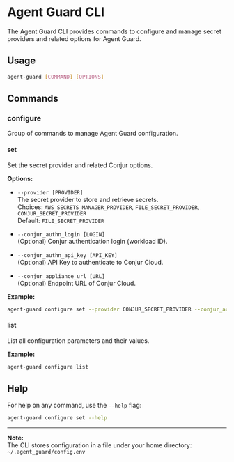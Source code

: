 # Agent Guard CLI

The Agent Guard CLI provides commands to configure and manage secret providers and related options for Agent Guard.

## Usage

```sh
agent-guard [COMMAND] [OPTIONS]
```

## Commands

### configure

Group of commands to manage Agent Guard configuration.

#### set

Set the secret provider and related Conjur options.

**Options:**
- `--provider [PROVIDER]`  
  The secret provider to store and retrieve secrets.  
  Choices: `AWS_SECRETS_MANAGER_PROVIDER`, `FILE_SECRET_PROVIDER`, `CONJUR_SECRET_PROVIDER`  
  Default: `FILE_SECRET_PROVIDER`

- `--conjur_authn_login [LOGIN]`  
  (Optional) Conjur authentication login (workload ID).

- `--conjur_authn_api_key [API_KEY]`  
  (Optional) API Key to authenticate to Conjur Cloud.

- `--conjur_appliance_url [URL]`  
  (Optional) Endpoint URL of Conjur Cloud.

**Example:**
```sh
agent-guard configure set --provider CONJUR_SECRET_PROVIDER --conjur_authn_login my-app --conjur_authn_api_key my-key --conjur_appliance_url https://conjur.example.com
```

#### list

List all configuration parameters and their values.

**Example:**
```sh
agent-guard configure list
```

## Help

For help on any command, use the `--help` flag:

```sh
agent-guard configure set --help
```

---

**Note:**  
The CLI stores configuration in a file under your home directory: `~/.agent_guard/config.env`
